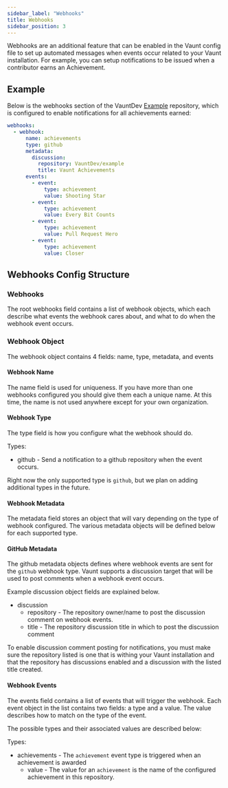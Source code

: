 ```yaml
---
sidebar_label: "Webhooks"
title: Webhooks
sidebar_position: 3
---
```


Webhooks are an additional feature that can be enabled in the Vaunt config file to set up automated messages when events occur related to your Vaunt installation.
For example, you can setup notifications to be issued when a contributor earns an Achievement.

## Example

Below is the webhooks section of the VauntDev [Example](https://github.com/VauntDev/example) repository, which is configured to enable notifications for all achievements earned:

```Yaml
webhooks:
  - webhook:
      name: achievements
      type: github
      metadata:
        discussion:
          repository: VauntDev/example
          title: Vaunt Achievements
      events:
        - event:
            type: achievement
            value: Shooting Star
        - event:
            type: achievement
            value: Every Bit Counts
        - event:
            type: achievement
            value: Pull Request Hero
        - event:
            type: achievement
            value: Closer
```

## Webhooks Config Structure

### Webhooks

The root webhooks field contains a list of webhook objects, which each describe what events the webhook cares about, and what to do when the webhook event occurs.

### Webhook Object

The webhook object contains 4 fields: name, type, metadata, and events

#### Webhook Name

The name field is used for uniqueness. If you have more than one webhooks configured you should give them each a unique name.
At this time, the name is not used anywhere except for your own organization.

#### Webhook Type

The type field is how you configure what the webhook should do.

Types:
- github - Send a notification to a github repository when the event occurs.

Right now the only supported type is `github`, but we plan on adding additional types in the future.

#### Webhook Metadata

The metadata field stores an object that will vary depending on the type of webhook configured.
The various metadata objects will be defined below for each supported type.

#### GitHub Metadata

The github metadata objects defines where webhook events are sent for the `github` webhook type.
Vaunt supports a discussion target that will be used to post comments when a webhook event occurs.

Example discussion object fields are explained below.

- discussion
    - repository - The repository owner/name to post the discussion comment on webhook events.
    - title - The repository discussion title in which to post the discussion comment

To enable discussion comment posting for notifications, you must make sure the repository listed is one that is withing your Vaunt installation
and that the repository has discussions enabled and a discussion with the listed title created.

#### Webhook Events

The events field contains a list of events that will trigger the webhook.
Each event object in the list contains two fields: a type and a value.
The value describes how to match on the type of the event.

The possible types and their associated values are described below:

Types:
- achievements - The `achievement` event type is triggered when an achievement is awarded
    - value - The value for an `achievement` is the name of the configured achievement in this repository.
